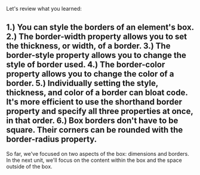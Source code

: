 Let's review what you learned:

1.) You can style the borders of an element's box.
2.) The border-width property allows you to set the thickness, or width, of a border.
3.) The border-style property allows you to change the style of border used.
4.) The border-color property allows you to change the color of a border.
5.) Individually setting the style, thickness, and color of a border can bloat code. It's more efficient to use the shorthand border property and specify all three properties at once, in that order.
6.) Box borders don't have to be square. Their corners can be rounded with the border-radius property.
--
So far, we've focused on two aspects of the box: dimensions and borders. In the next unit, we'll focus on the content within the box and the space outside of the box.